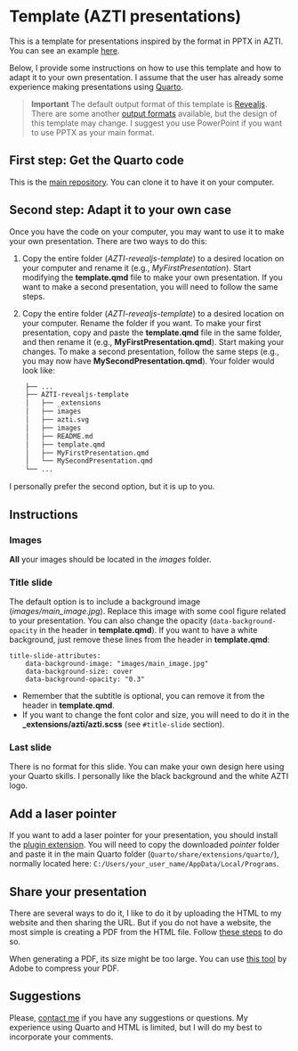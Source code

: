 Template (AZTI presentations)
============================

This is a template for presentations inspired by the format in PPTX in AZTI. 
You can see an example [here](https://giancarlomcorrea.netlify.app/slides/azti-template/template#/title-slide).

Below, I provide some instructions on how to use this template and how to adapt it to your own presentation. 
I assume that the user has already some experience making presentations using [Quarto](https://quarto.org/).

> **Important**
> The default output format of this template is [Revealjs](https://quarto.org/docs/presentations/revealjs/). 
> There are some another [output formats](https://quarto.org/docs/presentations/) available,
> but the design of this template may change. I suggest you use PowerPoint if you want to use
> PPTX as your main format. 

## First step: Get the Quarto code

This is the [main repository](https://github.com/GiancarloMCorrea/AZTI-revealjs-template). 
You can clone it to have it on your computer.

## Second step: Adapt it to your own case

Once you have the code on your computer, you may want to use it to make your own presentation. There are two ways to do this:

1. Copy the entire folder (*AZTI-revealjs-template*) to a desired location on your computer and rename it (e.g., *MyFirstPresentation*).
Start modifying the **template.qmd** file to make your own presentation. If you want to make a second presentation, you will need to follow the same steps.

2. Copy the entire folder (*AZTI-revealjs-template*) to a desired location on your computer. Rename the folder if you want. 
To make your first presentation, copy and paste the **template.qmd** file in the same folder, and then rename it (e.g., **MyFirstPresentation.qmd**). Start making your changes.
To make a second presentation, follow the same steps (e.g., you may now have **MySecondPresentation.qmd**). Your folder would look like:

```bash
    ├── ...
    ├── AZTI-revealjs-template                    
    │   ├── _extensions   
    │   ├── images 
    │   ├── azti.svg
    │   ├── images
    │   ├── README.md
    │   ├── template.qmd		
    │   ├── MyFirstPresentation.qmd	
    │   └── MySecondPresentation.qmd          
    └── ...
```

I personally prefer the second option, but it is up to you. 

## Instructions

### Images

**All** your images should be located in the *images* folder. 

### Title slide

The default option is to include a background image (*images/main_image.jpg*). Replace this image with some cool figure related to your presentation. 
You can also change the opacity (`data-background-opacity` in the header in **template.qmd**). 
If you want to have a white background, just remove these lines from the header in **template.qmd**:

```
title-slide-attributes:
    data-background-image: "images/main_image.jpg"
    data-background-size: cover
    data-background-opacity: "0.3"
```

- Remember that the subtitle is optional, you can remove it from the header in **template.qmd**.
- If you want to change the font color and size, you will need to do it in the **_extensions/azti/azti.scss** (see `#title-slide` section).

### Last slide

There is no format for this slide. You can make your own design here using your Quarto skills. I personally like the black background and the white AZTI logo.

## Add a laser pointer

If you want to add a laser pointer for your presentation, you should install the [plugin extension](https://github.com/quarto-ext/pointer). You will need to copy the downloaded *pointer* folder 
and paste it in the main Quarto folder (`Quarto/share/extensions/quarto/`), normally located here: `C:/Users/your_user_name/AppData/Local/Programs`. 

## Share your presentation

There are several ways to do it, I like to do it by uploading the HTML to my website and then sharing the URL. 
But if you do not have a website, the most simple is creating a PDF from the HTML file. Follow [these steps](https://quarto.org/docs/presentations/revealjs/presenting.html#print-to-pdf) to do so.

When generating a PDF, its size might be too large. You can use [this tool](https://www.adobe.com/acrobat/online/compress-pdf.html) by Adobe to compress your PDF.

## Suggestions

Please, [contact me](mailto:gmoron@azti.es) if you have any suggestions or questions. My experience using Quarto and HTML is limited, but I will do my best to incorporate your comments. 